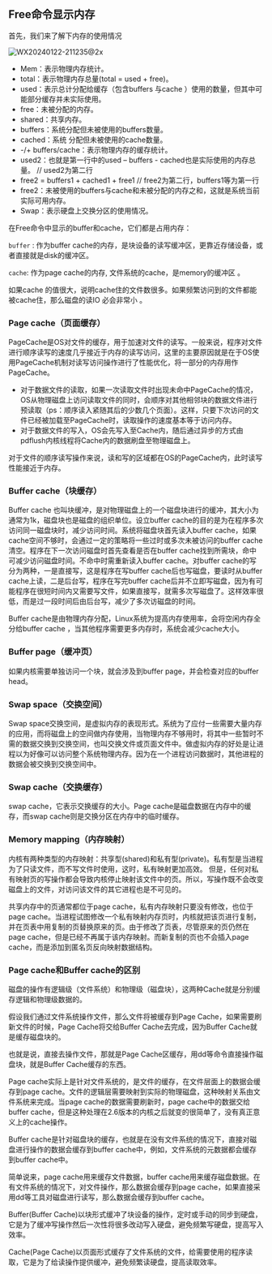 ## Free命令显示内存

首先，我们来了解下内存的使用情况

![WX20240122-211235@2x](/Users/bearomac/Desktop/WX20240122-211235@2x.png)

* Mem：表示物理内存统计。
* total：表示物理内存总量(total = used + free)。
* used：表示总计分配给缓存（包含buffers 与cache ）使用的数量，但其中可能部分缓存并未实际使用。
* free：未被分配的内存。
* shared：共享内存。
* buffers：系统分配但未被使用的buffers数量。
* cached：系统 分配但未被使用的cache数量。
* -/+ buffers/cache：表示物理内存的缓存统计。
* used2：也就是第一行中的used – buffers - cached也是实际使用的内存总量。 // used2为第二行
* free2 = buffers1 + cached1 + free1 // free2为第二行，buffers1等为第一行
* free2：未被使用的buffers与cache和未被分配的内存之和，这就是系统当前实际可用内存。
* Swap：表示硬盘上交换分区的使用情况。

在Free命令中显示的buffer和cache，它们都是占用内存：

`buffer` : 作为buffer cache的内存，是块设备的读写缓冲区，更靠近存储设备，或者直接就是disk的缓冲区。

`cache`: 作为page cache的内存, 文件系统的cache，是memory的缓冲区 。

如果cache 的值很大，说明cache住的文件数很多。如果频繁访问到的文件都能被cache住，那么磁盘的读IO 必会非常小 。

### Page cache（页面缓存）

PageCache是OS对文件的缓存，用于加速对文件的读写。一般来说，程序对文件进行顺序读写的速度几乎接近于内存的读写访问，这里的主要原因就是在于OS使用PageCache机制对读写访问操作进行了性能优化，将一部分的内存用作PageCache。
* 对于数据文件的读取，如果一次读取文件时出现未命中PageCache的情况，OS从物理磁盘上访问读取文件的同时，会顺序对其他相邻块的数据文件进行预读取（ps：顺序读入紧随其后的少数几个页面）。这样，只要下次访问的文件已经被加载至PageCache时，读取操作的速度基本等于访问内存。
* 对于数据文件的写入，OS会先写入至Cache内，随后通过异步的方式由pdflush内核线程将Cache内的数据刷盘至物理磁盘上。

对于文件的顺序读写操作来说，读和写的区域都在OS的PageCache内，此时读写性能接近于内存。

### Buffer cache（块缓存）

Buffer cache 也叫块缓冲，是对物理磁盘上的一个磁盘块进行的缓冲，其大小为通常为1k，磁盘块也是磁盘的组织单位。设立buffer cache的目的是为在程序多次访问同一磁盘块时，减少访问时间。系统将磁盘块首先读入buffer cache，如果cache空间不够时，会通过一定的策略将一些过时或多次未被访问的buffer cache清空。程序在下一次访问磁盘时首先查看是否在buffer cache找到所需块，命中可减少访问磁盘时间。不命中时需重新读入buffer cache。对buffer cache的写分为两种，一是直接写，这是程序在写buffer cache后也写磁盘，要读时从buffer cache上读，二是后台写，程序在写完buffer cache后并不立即写磁盘，因为有可能程序在很短时间内又需要写文件，如果直接写，就需多次写磁盘了。这样效率很低，而是过一段时间后由后台写，减少了多次访磁盘的时间。

Buffer cache是由物理内存分配，Linux系统为提高内存使用率，会将空闲内存全分给buffer cache ，当其他程序需要更多内存时，系统会减少cache大小。

### Buffer page（缓冲页）

如果内核需要单独访问一个块，就会涉及到buffer page，并会检查对应的buffer head。

### Swap space（交换空间）

Swap space交换空间，是虚拟内存的表现形式。系统为了应付一些需要大量内存的应用，而将磁盘上的空间做内存使用，当物理内存不够用时，将其中一些暂时不需的数据交换到交换空间，也叫交换文件或页面文件中。做虚拟内存的好处是让进程以为好像可以访问整个系统物理内存。因为在一个进程访问数据时，其他进程的数据会被交换到交换空间中。

### Swap cache（交换缓存）

swap cache，它表示交换缓存的大小。Page cache是磁盘数据在内存中的缓存，而swap cache则是交换分区在内存中的临时缓存。

### Memory mapping（内存映射）

内核有两种类型的内存映射：共享型(shared)和私有型(private)。私有型是当进程为了只读文件，而不写文件时使用，这时，私有映射更加高效。 但是，任何对私有映射页的写操作都会导致内核停止映射该文件中的页。所以，写操作既不会改变磁盘上的文件，对访问该文件的其它进程也是不可见的。

共享内存中的页通常都位于page cache，私有内存映射只要没有修改，也位于page cache。当进程试图修改一个私有映射内存页时，内核就把该页进行复制，并在页表中用复制的页替换原来的页。由于修改了页表，尽管原来的页仍然在 page cache，但是已经不再属于该内存映射。而新复制的页也不会插入page cache，而是添加到匿名页反向映射数据结构。

### Page cache和Buffer cache的区别

磁盘的操作有逻辑级（文件系统）和物理级（磁盘块），这两种Cache就是分别缓存逻辑和物理级数据的。

假设我们通过文件系统操作文件，那么文件将被缓存到Page Cache，如果需要刷新文件的时候，Page Cache将交给Buffer Cache去完成，因为Buffer Cache就是缓存磁盘块的。

也就是说，直接去操作文件，那就是Page Cache区缓存，用dd等命令直接操作磁盘块，就是Buffer Cache缓存的东西。

Page cache实际上是针对文件系统的，是文件的缓存，在文件层面上的数据会缓存到page cache。文件的逻辑层需要映射到实际的物理磁盘，这种映射关系由文件系统来完成。当page cache的数据需要刷新时，page cache中的数据交给buffer cache，但是这种处理在2.6版本的内核之后就变的很简单了，没有真正意义上的cache操作。

Buffer cache是针对磁盘块的缓存，也就是在没有文件系统的情况下，直接对磁盘进行操作的数据会缓存到buffer cache中，例如，文件系统的元数据都会缓存到buffer cache中。

简单说来，page cache用来缓存文件数据，buffer cache用来缓存磁盘数据。在有文件系统的情况下，对文件操作，那么数据会缓存到page cache，如果直接采用dd等工具对磁盘进行读写，那么数据会缓存到buffer cache。

Buffer(Buffer Cache)以块形式缓冲了块设备的操作，定时或手动的同步到硬盘，它是为了缓冲写操作然后一次性将很多改动写入硬盘，避免频繁写硬盘，提高写入效率。

Cache(Page Cache)以页面形式缓存了文件系统的文件，给需要使用的程序读取，它是为了给读操作提供缓冲，避免频繁读硬盘，提高读取效率。
